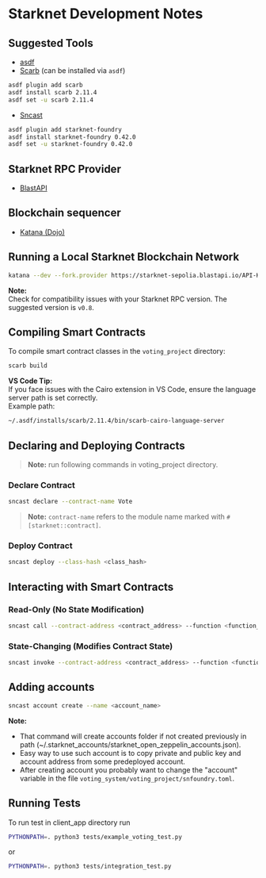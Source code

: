 # Starknet Development Notes

## Suggested Tools

- [asdf](https://asdf-vm.com/)
- [Scarb](https://docs.swmansion.com/scarb/) (can be installed via `asdf`)
```bash
asdf plugin add scarb
asdf install scarb 2.11.4
asdf set -u scarb 2.11.4
```
- [Sncast](https://foundry-rs.github.io/starknet-foundry)
```bash
asdf plugin add starknet-foundry
asdf install starknet-foundry 0.42.0
asdf set -u starknet-foundry 0.42.0
```

## Starknet RPC Provider

- [BlastAPI](https://blastapi.io/)

## Blockchain sequencer
- [Katana (Dojo)](https://dojoengine.org/toolchain/katana)

## Running a Local Starknet Blockchain Network

```bash
katana --dev --fork.provider https://starknet-sepolia.blastapi.io/API-KEY/rpc/v0_8 --explorer
```

**Note:**  
Check for compatibility issues with your Starknet RPC version. The suggested version is `v0.8`.

## Compiling Smart Contracts

To compile smart contract classes in the `voting_project` directory:

```bash
scarb build
```

**VS Code Tip:**  
If you face issues with the Cairo extension in VS Code, ensure the language server path is set correctly.  
Example path:

```bash
~/.asdf/installs/scarb/2.11.4/bin/scarb-cairo-language-server
```

## Declaring and Deploying Contracts

> **Note:** run following commands in voting_project directory.

### Declare Contract

```bash
sncast declare --contract-name Vote
```

> **Note:** `contract-name` refers to the module name marked with `#[starknet::contract]`.

### Deploy Contract

```bash
sncast deploy --class-hash <class_hash>
```

## Interacting with Smart Contracts

### Read-Only (No State Modification)

```bash
sncast call --contract-address <contract_address> --function <function_name> --arguments <arguments>
```

### State-Changing (Modifies Contract State)

```bash
sncast invoke --contract-address <contract_address> --function <function_name> --arguments <arguments>
```
## Adding accounts
```bash
sncast account create --name <account_name>
```
**Note:**
- That command will create accounts folder if not created previously in path (~/.starknet_accounts/starknet_open_zeppelin_accounts.json).
- Easy way to use such account is to copy private and public key and account address from some predeployed account.
- After creating account you probably want to change the "account" variable in the file `voting_system/voting_project/snfoundry.toml`.

## Running Tests
To run test in client_app directory run

```bash
PYTHONPATH=. python3 tests/example_voting_test.py
```
or
```bash
PYTHONPATH=. python3 tests/integration_test.py
```
